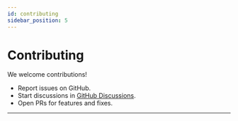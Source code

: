 ```yaml
---
id: contributing
sidebar_position: 5
---
```



# Contributing


We welcome contributions!
- Report issues on GitHub.
- Start discussions in [GitHub Discussions](https://github.com/JasonKentDotDev/env-guardian/discussions).
- Open PRs for features and fixes.


---